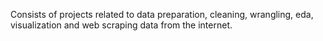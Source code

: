 Consists of projects related to data preparation, cleaning, wrangling, eda, visualization and web scraping data from the internet.

